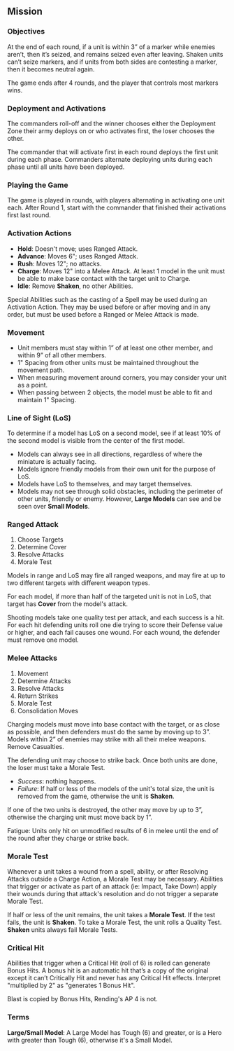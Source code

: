 ## Mission
### Objectives
At the end of each round, if a unit is within 3” of a marker while enemies aren’t, then it’s seized, and remains seized even after leaving. Shaken units can’t seize markers, and if units from both sides are contesting a marker, then it becomes neutral again.

The game ends after 4 rounds, and the
player that controls most markers wins.

### Deployment and Activations
The commanders roll-off and the winner chooses either the Deployment Zone their army deploys on or who activates first, the loser chooses the other.

The commander that will activate first in each round deploys the first unit during each phase. Commanders alternate deploying units during each phase until all units have been deployed.

### Playing the Game
The game is played in rounds, with
players alternating in activating one unit
each. After Round 1, start with the commander that finished their activations first last round.

### Activation Actions
- **Hold**: Doesn't move; uses Ranged Attack.
- **Advance**: Moves 6"; uses Ranged Attack.
- **Rush**: Moves 12"; no attacks.
- **Charge**: Moves 12" into a Melee Attack. At least 1 model in the unit must be able to make base contact with the target unit to Charge.
- **Idle**: Remove **Shaken**, no other Abilities.

Special Abilities such as the casting of a Spell may be used during an Activation Action. They may be used before or after moving and in any order, but must be used before a Ranged or Melee Attack is made.

### Movement
- Unit members must stay within 1” of at
least one other member, and within 9” of
all other members.
- 1" Spacing from other units must be maintained throughout the movement path.
- When measuring movement around corners, you may consider your unit as a point.
- When passing between 2 objects, the model must be able to fit and maintain 1" Spacing.

### Line of Sight (LoS)
To determine if a model has LoS on a second model, see if at least 10% of the second model is visible from the center of the first model.

- Models can always see in all directions, regardless of where the miniature is actually facing.
- Models ignore friendly models from their own unit for the purpose of LoS.
- Models have LoS to themselves, and may target themselves.
- Models may not see through solid obstacles, including the perimeter of other units, friendly or enemy. However, **Large Models** can see and be seen over **Small Models**.

### Ranged Attack
1. Choose Targets
2. Determine Cover
3. Resolve Attacks
4. Morale Test

Models in range and LoS may fire all ranged weapons, and may fire at up to two different targets with different weapon types.

For each model, if more than half of the targeted unit is not in LoS, that target has **Cover** from the model's attack.

Shooting models take one quality test per attack, and each success is a hit. For each hit defending units roll one die trying to score their Defense value or higher, and each fail causes one wound. For each wound, the defender must remove one model.

### Melee Attacks
1. Movement
2. Determine Attacks
3. Resolve Attacks
4. Return Strikes
5. Morale Test
6. Consolidation Moves

Charging models must move into base contact with the target, or as close as possible, and then defenders must do the same by moving up to 3”. Models within 2” of enemies may strike with all their melee weapons. Remove Casualties.

The defending unit may choose to strike back. Once both units are done, the loser must take a Morale Test.
- *Success*: nothing happens.
- *Failure*: If half or less of the models of the unit's total size, the unit is removed from the game, otherwise the unit is **Shaken**.

If one of the two units is destroyed, the other may move by up to 3”, otherwise the charging unit must move back by 1”.

Fatigue: Units only hit on unmodified
results of 6 in melee until the end of the
round after they charge or strike back.

### Morale Test
Whenever a unit takes a wound from a spell, ability, or after Resolving Attacks outside a Charge Action, a Morale Test may be necessary. Abilities that trigger or activate as part of an attack (ie: Impact, Take Down) apply their wounds during that attack's resolution and do not trigger a separate Morale Test.

If half or less of the unit remains, the unit takes a **Morale Test**. If the test fails, the unit is **Shaken**. To take a Morale Test, the unit rolls a Quality Test. **Shaken** units always fail Morale Tests.

### Critical Hit
Abilities that trigger when a Critical Hit (roll of 6) is rolled can generate Bonus Hits. A bonus hit is an automatic hit that’s a copy of the original except it can’t Critically Hit and never has any Critical Hit effects. Interpret "multiplied by 2" as "generates 1 Bonus Hit".

Blast is copied by Bonus Hits, Rending's AP 4 is not.

### Terms
**Large/Small Model**: A Large Model has Tough (6) and greater, or is a Hero with greater than Tough (6), otherwise it's a Small Model.
